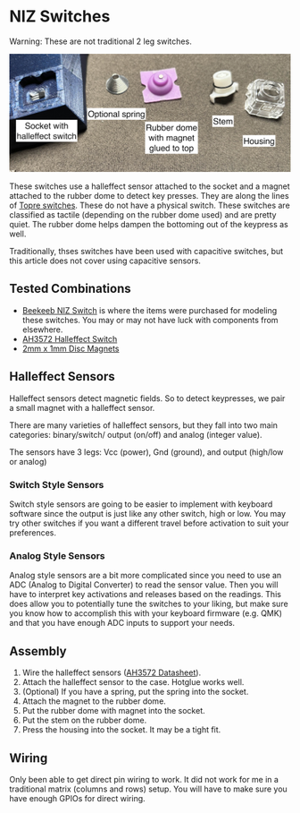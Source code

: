 # NIZ Switches

Warning: These are not traditional 2 leg switches.

![A model imported into OnShape](../assets/niz-exploded.png)

These switches use a halleffect sensor attached to the socket and a magnet attached to the rubber dome to detect key presses. They are along the lines of [Topre switches](https://deskthority.net/wiki/Topre_switch). These do not have a physical switch. These switches are classified as tactile (depending on the rubber dome used) and are pretty quiet. The rubber dome helps dampen the bottoming out of the keypress as well.

Traditionally, thses switches have been used with capacitive switches, but this article does not cover using capacitive sensors.

## Tested Combinations

- [Beekeeb NIZ Switch](https://shop.beekeeb.com/product/niz-ec-switch/) is where the items were purchased for modeling these switches. You may or may not have luck with components from elsewhere.
- [AH3572 Halleffect Switch](https://www.mouser.com/ProductDetail/Diodes-Incorporated/AH3572-P-B?qs=qSfuJ%252Bfl/d5Je7Vb/Cw%252B6g%3D%3D)
- [2mm x 1mm Disc Magnets](https://www.amazon.com/JUNAN-Neodymium-Magnet-Earth-Magnets/dp/B09V14FGQF)

## Halleffect Sensors

Halleffect sensors detect magnetic fields. So to detect keypresses, we pair a small magnet with a halleffect sensor.

There are many varieties of halleffect sensors, but they fall into two main categories: binary/switch/ output (on/off) and analog (integer value).

The sensors have 3 legs: Vcc (power), Gnd (ground), and output (high/low or analog)

### Switch Style Sensors

Switch style sensors are going to be easier to implement with keyboard software since the output is just like any other switch, high or low. You may try other switches if you want a different travel before activation to suit your preferences.

### Analog Style Sensors

Analog style sensors are a bit more complicated since you need to use an ADC (Analog to Digital Converter) to read the sensor value. Then you will have to interpret key activations and releases based on the readings. This does allow you to potentially tune the switches to your liking, but make sure you know how to accomplish this with your keyboard firmware (e.g. QMK) and that you have enough ADC inputs to support your needs.

## Assembly

1. Wire the halleffect sensors ([AH3572 Datasheet](https://www.mouser.com/datasheet/2/115/DIOD_S_A0006646941_1-2542859.pdf)).
1. Attach the halleffect sensor to the case. Hotglue works well.
1. (Optional) If you have a spring, put the spring into the socket.
1. Attach the magnet to the rubber dome.
1. Put the rubber dome with magnet into the socket.
1. Put the stem on the rubber dome.
1. Press the housing into the socket. It may be a tight fit.

## Wiring

Only been able to get direct pin wiring to work. It did not work for me in a traditional matrix (columns and rows) setup. You will have to make sure you have enough GPIOs for direct wiring.

